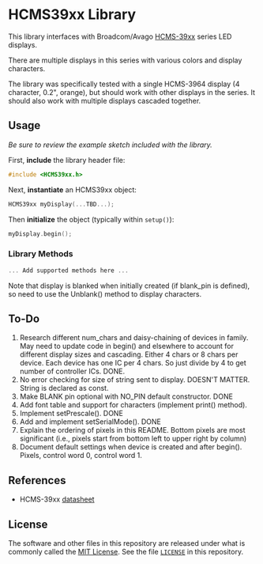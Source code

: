 # HCMS39xx Library

This library interfaces with Broadcom/Avago [HCMS-39xx][2] series LED displays.

There are multiple displays in this series with various colors and display characters.

The library was specifically tested with a single HCMS-3964 display (4 character, 0.2", orange), but should work with other displays in the series. It should also work with multiple displays cascaded together.

## Usage

_Be sure to review the example sketch included with the library._

First, **include** the library header file:

```cpp
#include <HCMS39xx.h>
```

Next, **instantiate** an HCMS39xx object:

```cpp
HCMS39xx myDisplay(...TBD...);
```

Then **initialize** the object (typically within `setup()`):

```cpp
myDisplay.begin();
```

### Library Methods

```cpp
... Add supported methods here ...
```

Note that display is blanked when initially created (if blank_pin is defined), so need to use the Unblank() method to display characters.

## To-Do

1. Research different num_chars and daisy-chaining of devices in family. May need to update code in begin() and elsewhere to account for different display sizes and cascading. Either 4 chars or 8 chars per device. Each device has one IC per 4 chars. So just divide by 4 to get number of controller ICs. DONE.
2. No error checking for size of string sent to display. DOESN'T MATTER. String is declared as const. 
3. Make BLANK pin optional with NO_PIN default constructor. DONE
4. Add font table and support for characters (implement print() method).
5. Implement setPrescale(). DONE
6. Add and implement setSerialMode(). DONE 
7. Explain the ordering of pixels in this README. Bottom pixels are most significant (i.e., pixels start from bottom left to upper right by column)
8. Document default settings when device is created and after begin(). Pixels, control word 0, control word 1. 

## References

+ HCMS-39xx [datasheet][1]

## License

The software and other files in this repository are released under what is commonly called the [MIT License][100]. See the file [`LICENSE`][101] in this repository.

[1]:https://docs.broadcom.com/docs/AV02-0868EN
[2]:https://www.broadcom.com/products/leds-and-displays/smart-alphanumeric-displays/serial-interface/hcms-3964
[100]: https://choosealicense.com/licenses/mit/
[101]: ./LICENSE
[200]: https://github.com/Andy4495/HCMS39xx
